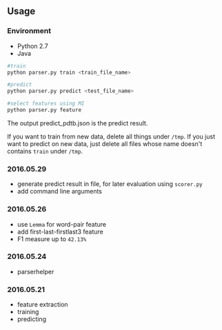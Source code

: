 ## Usage

### Environment

- Python 2.7
- Java

```bash
#train
python parser.py train <train_file_name>

#predict
python parser.py predict <test_file_name>

#select features using MI
python parser.py feature
```
The output predict_pdtb.json is the predict result.

If you want to train from new data, delete all things under `/tmp`. If you just want to predict on new data, just delete all files whose name doesn't contains `train` under `/tmp`.

### 2016.05.29

- generate predict result in file, for later evaluation using `scorer.py`
- add command line arguments

### 2016.05.26

- use `Lemma` for word-pair feature
- add first-last-firstlast3 feature
- F1 measure up to `42.13%`

### 2016.05.24

- parserhelper

### 2016.05.21

- feature extraction
- training
- predicting
